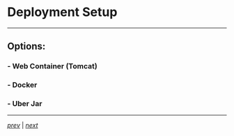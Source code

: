 # Deployment Setup

----

## Options:
### - Web Container (Tomcat)
### - Docker
### - Uber Jar

----

_[prev](30_deployment_setup.md)_ |
_[next](40_whats_included.md)_
